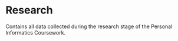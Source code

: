 # Research
Contains all data collected during the research stage of the Personal Informatics Coursework.
